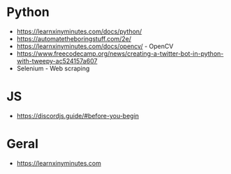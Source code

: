 # Python
- https://learnxinyminutes.com/docs/python/
- https://automatetheboringstuff.com/2e/
-  https://learnxinyminutes.com/docs/opencv/ - OpenCV
- https://www.freecodecamp.org/news/creating-a-twitter-bot-in-python-with-tweepy-ac524157a607
- Selenium - Web scraping
# JS
- https://discordjs.guide/#before-you-begin
# Geral
- https://learnxinyminutes.com
